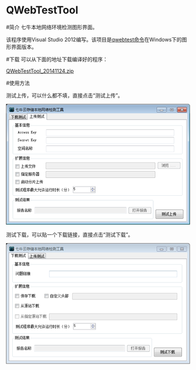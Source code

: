 QWebTestTool
============

#简介
七牛本地网络环境检测图形界面。

该程序使用Visual Studio 2012编写。该项目是[qwebtest命令](http://developer.qiniu.com/docs/v6/tools/qwebtest.html)在Windows下的图形界面版本。

#下载
可以从下面的地址下载编译好的程序：

[QWebTestTool_20141124.zip](http://qdisk.qiniudn.com/QWebTestTool_20141124.zip)

#使用方法

测试上传，可以什么都不填，直接点击“测试上传”。

![upload-test.png](upload-test.png)

测试下载，可以贴一个下载链接，直接点击“测试下载”。

![download-test.png](download-test.png)
